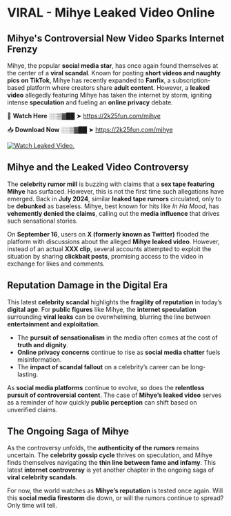 # VIRAL - Mihye Leaked Video Online

## **Mihye's Controversial New Video Sparks Internet Frenzy**  

Mihye, the popular **social media star**, has once again found themselves at the center of a **viral scandal**. Known for posting **short videos and naughty pics on TikTok**, Mihye has recently expanded to **Fanfix**, a subscription-based platform where creators share **adult content**. However, a **leaked video** allegedly featuring Mihye has taken the internet by storm, igniting intense **speculation** and fueling an **online privacy** debate.  

🔴 **Watch Here** ░░▒▓██ ➤ https://2k25fun.com/mihye  

📥 **Download Now** ░░▒▓██ ➤ https://2k25fun.com/mihye  

[![Watch Leaked Video.](https://miro.medium.com/v2/resize:fit:828/format:webp/1*cilzJN44JGOrTw9NJCrNHA.gif "Watch Leaked Video")](https://2k25fun.com/mihye)

## **Mihye and the Leaked Video Controversy**  

The **celebrity rumor mill** is buzzing with claims that a **sex tape featuring Mihye** has surfaced. However, this is not the first time such allegations have emerged. Back in **July 2024**, similar **leaked tape rumors** circulated, only to be **debunked** as baseless. Mihye, best known for hits like *In Ha Mood*, has **vehemently denied the claims**, calling out the **media influence** that drives such sensational stories.  

On **September 16**, users on **X (formerly known as Twitter)** flooded the platform with discussions about the alleged **Mihye leaked video**. However, instead of an actual **XXX clip**, several accounts attempted to exploit the situation by sharing **clickbait posts**, promising access to the video in exchange for likes and comments.  

## **Reputation Damage in the Digital Era**  

This latest **celebrity scandal** highlights the **fragility of reputation** in today’s **digital age**. For **public figures** like Mihye, the **internet speculation** surrounding **viral leaks** can be overwhelming, blurring the line between **entertainment and exploitation**.  

- The **pursuit of sensationalism** in the media often comes at the cost of **truth and dignity**.  
- **Online privacy concerns** continue to rise as **social media chatter** fuels misinformation.  
- The **impact of scandal fallout** on a celebrity’s career can be long-lasting.  

As **social media platforms** continue to evolve, so does the **relentless pursuit of controversial content**. The case of **Mihye’s leaked video** serves as a reminder of how quickly **public perception** can shift based on unverified claims.  

## **The Ongoing Saga of Mihye**  

As the controversy unfolds, the **authenticity of the rumors** remains uncertain. The **celebrity gossip cycle** thrives on speculation, and Mihye finds themselves navigating the **thin line between fame and infamy**. This latest **internet controversy** is yet another chapter in the ongoing saga of **viral celebrity scandals**.  

For now, the world watches as **Mihye’s reputation** is tested once again. Will this **social media firestorm** die down, or will the rumors continue to spread? Only time will tell.
